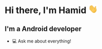 # Hi there, I'm Hamid <img width="30px" src="https://github.com/SatYu26/SatYu26/raw/master/Assets/Hi.gif" />


## I'm a Android developer
- 💻 Ask me about everything!



